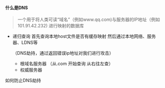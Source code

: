 #### 什么是DNS

>一个用于将人类可读“域名”（例如www.qq.com)与服务器的IP地址（例如101.91.42.232) 进行映射的数据库


* 递归查询
    首先查询本地host文件是否有缓存映射
    然后通过本地网络、服务器、LDNS等

    （DNS劫持，通过返回错误ip地址对我们进行攻击）
    
    * 根域名服务器 （从.com 开始查询 从右往左查）
    * 权威服务器


如何防止DNS劫持

